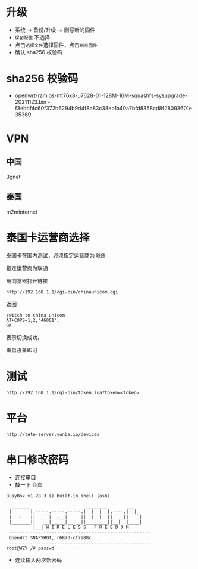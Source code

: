 # 升级

* 系统 -> 备份/升级 -> 刷写新的固件
* `保留配置` 不选择
* 点击`选择文件`选择固件，点击`刷写固件`
* 确认 sha256 校验码

# sha256 校验码

* openwrt-ramips-mt76x8-u7628-01-128M-16M-squashfs-sysupgrade-20211123.bin - f3ebbf4c60f372b6294b9d4f8a83c38eb1a40a7bfd8358cd8f28093601e35369

# VPN

## 中国

3gnet

## 泰国

m2minternet

# 泰国卡运营商选择

泰国卡在国内测试，必须指定运营商为 `联通`

指定运营商为联通

用浏览器打开链接

```
http://192.168.1.1/cgi-bin/chinaunicom.cgi
```

返回

```
switch to china unicom
AT+COPS=1,2,"46001",
OK
```

表示切换成功。

重启设备即可

# 测试

```
http://192.168.1.1/cgi-bin/token.lua?token=<token>
```

# 平台

```
http://tete-server.yunba.io/devices
```

# 串口修改密码

* 连接串口
* 敲一下 会车

```
BusyBox v1.28.3 () built-in shell (ash)

  _______                     ________        __
 |       |.-----.-----.-----.|  |  |  |.----.|  |_
 |   -   ||  _  |  -__|     ||  |  |  ||   _||   _|
 |_______||   __|_____|__|__||________||__|  |____|
          |__| W I R E L E S S   F R E E D O M
 -----------------------------------------------------
 OpenWrt SNAPSHOT, r6873-cf7a88c
 -----------------------------------------------------
root@WZY:/# passwd
```
* 连续输入两次新密码

